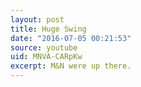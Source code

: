 ```yaml
---
layout: post
title: Huge Swing
date: "2016-07-05 00:21:53"
source: youtube
uid: MNVA-CARpKw
excerpt: M&N were up there.
---
```

